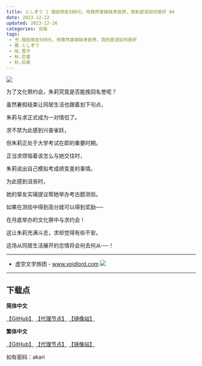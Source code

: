 ```yaml
---
title: としぞう | 借给朋友500元，他竟然拿妹妹来抵债，我到底该如何是好 04
date: 2023-12-22
updated: 2023-12-26
categories: 台版
tags: 
 - 书.借给朋友500元，他竟然拿妹妹来抵债，我到底该如何是好
 - 著.としぞう
 - 绘.雪子
 - 标.恋爱
 - 标.后辈
---
```


![](https://cdn.shopifycdn.net/s/files/1/0613/7030/2681/files/500_04.jpg)

为了文化祭约会，朱莉究竟是否能挽回名誉呢？

虽然暑假结束让同居生活也跟着划下句点，

朱莉与求正式成为一对情侣了。

求不禁为此感到兴奋雀跃，

但朱莉正处于大学考试在即的重要时期。

正当求烦恼着该怎么与她交往时，

朱莉说出自己模拟考成绩变差的事情。

为此感到沮丧时，

她的挚友实璃提议帮她举办考古题测验。

如果在测验中得到高分就可以得到奖励──

在月底举办的文化祭中与求约会！

这让朱莉充满斗志，求却觉得有些不安。

这场从同居生活展开的恋情将会何去何从──！

---

- 虚空文学旅团 -
www.voidlord.com
![](https://jsd.cdn.zzko.cn/gh/Minami926494/EPUB-COVER@main/logo.webp)

---

## 下载点

**简体中文**

[【GitHub】](https://raw.githubusercontent.com/qtqtEricChiu/LightSnacks/master/pages/source/23/12/26/akari/%5B%E3%81%A8%E3%81%97%E3%81%9E%E3%81%86%5D.%E5%80%9F%E7%BB%99%E6%9C%8B%E5%8F%8B500%E5%85%83%EF%BC%8C%E4%BB%96%E7%AB%9F%E7%84%B6%E6%8B%BF%E5%A6%B9%E5%A6%B9%E6%9D%A5%E6%8A%B5%E5%80%BA%EF%BC%8C%E6%88%91%E5%88%B0%E5%BA%95%E8%AF%A5%E5%A6%82%E4%BD%95%E6%98%AF%E5%A5%BD.04.epub) [【代理节点】](https://mirror.ghproxy.com/https://github.com/qtqtEricChiu/LightSnacks/raw/master/pages/source/23/12/26/akari/%5B%E3%81%A8%E3%81%97%E3%81%9E%E3%81%86%5D.%E5%80%9F%E7%BB%99%E6%9C%8B%E5%8F%8B500%E5%85%83%EF%BC%8C%E4%BB%96%E7%AB%9F%E7%84%B6%E6%8B%BF%E5%A6%B9%E5%A6%B9%E6%9D%A5%E6%8A%B5%E5%80%BA%EF%BC%8C%E6%88%91%E5%88%B0%E5%BA%95%E8%AF%A5%E5%A6%82%E4%BD%95%E6%98%AF%E5%A5%BD.04.epub) [【镜像站】](https://hub.nuaa.cf/qtqtEricChiu/LightSnacks/raw/master/pages/source/23/12/26/akari/%5B%E3%81%A8%E3%81%97%E3%81%9E%E3%81%86%5D.%E5%80%9F%E7%BB%99%E6%9C%8B%E5%8F%8B500%E5%85%83%EF%BC%8C%E4%BB%96%E7%AB%9F%E7%84%B6%E6%8B%BF%E5%A6%B9%E5%A6%B9%E6%9D%A5%E6%8A%B5%E5%80%BA%EF%BC%8C%E6%88%91%E5%88%B0%E5%BA%95%E8%AF%A5%E5%A6%82%E4%BD%95%E6%98%AF%E5%A5%BD.04.epub)

**繁体中文**

[【GitHub】](https://raw.githubusercontent.com/qtqtEricChiu/LightSnacks/master/pages/source/23/12/26/akari/[zht][%E3%81%A8%E3%81%97%E3%81%9E%E3%81%86].%E5%80%9F%E7%B5%A6%E6%9C%8B%E5%8F%8B500%E5%9C%93%EF%BC%8C%E4%BB%96%E7%AB%9F%E7%84%B6%E6%8B%BF%E5%A6%B9%E5%A6%B9%E4%BE%86%E6%8A%B5%E5%82%B5%EF%BC%8C%E6%88%91%E5%88%B0%E5%BA%95%E8%A9%B2%E5%A6%82%E4%BD%95%E6%98%AF%E5%A5%BD.04.epub) [【代理节点】](https://mirror.ghproxy.com/https://github.com/qtqtEricChiu/LightSnacks/raw/master/pages/source/23/12/26/akari/[zht][%E3%81%A8%E3%81%97%E3%81%9E%E3%81%86].%E5%80%9F%E7%B5%A6%E6%9C%8B%E5%8F%8B500%E5%9C%93%EF%BC%8C%E4%BB%96%E7%AB%9F%E7%84%B6%E6%8B%BF%E5%A6%B9%E5%A6%B9%E4%BE%86%E6%8A%B5%E5%82%B5%EF%BC%8C%E6%88%91%E5%88%B0%E5%BA%95%E8%A9%B2%E5%A6%82%E4%BD%95%E6%98%AF%E5%A5%BD.04.epub) [【镜像站】](https://hub.nuaa.cf/qtqtEricChiu/LightSnacks/raw/master/pages/source/23/12/26/akari/[zht][%E3%81%A8%E3%81%97%E3%81%9E%E3%81%86].%E5%80%9F%E7%B5%A6%E6%9C%8B%E5%8F%8B500%E5%9C%93%EF%BC%8C%E4%BB%96%E7%AB%9F%E7%84%B6%E6%8B%BF%E5%A6%B9%E5%A6%B9%E4%BE%86%E6%8A%B5%E5%82%B5%EF%BC%8C%E6%88%91%E5%88%B0%E5%BA%95%E8%A9%B2%E5%A6%82%E4%BD%95%E6%98%AF%E5%A5%BD.04.epub)

如有密码：akari